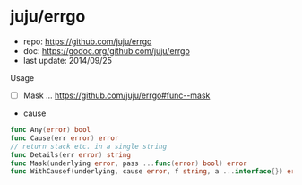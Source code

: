 # juju/errgo

- repo: https://github.com/juju/errgo
- doc: https://godoc.org/github.com/juju/errgo
- last update: 2014/09/25

Usage

- [ ] Mask ... https://github.com/juju/errgo#func--mask
- cause

````go
func Any(error) bool
func Cause(err error) error
// return stack etc. in a single string
func Details(err error) string
func Mask(underlying error, pass ...func(error) bool) error
func WithCausef(underlying, cause error, f string, a ...interface{}) error
````